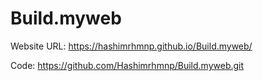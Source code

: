 # Build.myweb

Website URL: https://hashimrhmnp.github.io/Build.myweb/

Code: https://github.com/Hashimrhmnp/Build.myweb.git
